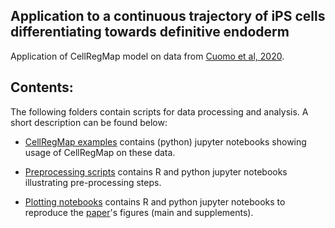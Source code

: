 ## Application to a continuous trajectory of iPS cells differentiating towards definitive endoderm

Application of CellRegMap model on data from [Cuomo et al, 2020](https://www.nature.com/articles/s41467-020-14457-z).

## Contents:

The following folders contain scripts for data processing and analysis.
A short description can be found below:

* [CellRegMap examples](../endodiff/usage/) contains (python) jupyter notebooks showing usage of CellRegMap on these data.

* [Preprocessing scripts](../endodiff/preprocessing/) contains R and python jupyter notebooks illustrating pre-processing steps.

* [Plotting notebooks](../endodiff/plotting/) contains R and python jupyter notebooks to reproduce the [paper](https://www.biorxiv.org/content/10.1101/2021.09.01.458524v1)'s figures (main and supplements).
